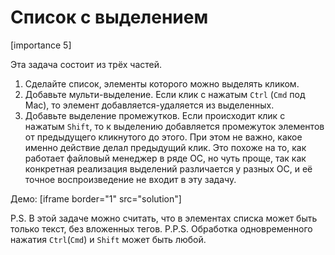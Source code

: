 # Список с выделением

[importance 5]

Эта задача состоит из трёх частей.

<ol>
<li>Сделайте список, элементы которого можно выделять кликом.</li>
<li>Добавьте мульти-выделение. Если клик с нажатым <code class="key">Ctrl</code> (<code class="key">Cmd</code> под Mac), то элемент добавляется-удаляется из выделенных.</li>
<li>Добавьте выделение промежутков. Если происходит клик с нажатым <code class="key">Shift</code>, то к выделению добавляется промежуток элементов от предыдущего кликнутого до этого. При этом не важно, какое именно действие делал предыдущий клик.
Это похоже на то, как работает файловый менеджер в ряде ОС, но чуть проще, так как конкретная реализация выделений различается у разных ОС, и её точное воспроизведение не входит в эту задачу.</li>
</ol>

Демо:
[iframe border="1" src="solution"]



P.S. В этой задаче можно считать, что в элементах списка может быть только текст, без вложенных тегов. 
P.P.S. Обработка одновременного нажатия <code class="key">Ctrl</code>(<code class="key">Cmd</code>) и <code class="key">Shift</code> может быть любой.